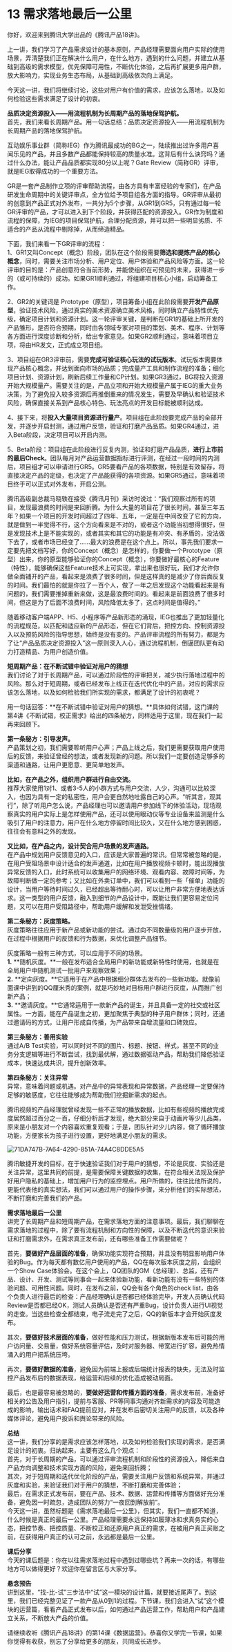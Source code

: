 # 13 需求落地最后一公里

你好，欢迎来到腾讯大学出品的《腾讯产品18讲》。

上一讲，我们学习了产品需求设计的基本原则，产品经理需要面向用户实际的使用场景，弄清楚我们正在解决什么用户，在什么地方，遇到的什么问题，并建立从基础到高级的需求模型，优先保障可用性，不断优化体验，之后再扩展更多用户群，放大影响力，实现业务生态布局，从基础到高级依次向上满足。

今天这一讲，我们将继续讨论，这些对用户有价值的需求，应该怎么落地，以及如何检验这些需求满足了设计的初衷。

**品质决定资源投入——用流程机制为长周期产品的落地保驾护航。**<br/>首先，我们来看长周期产品。用一句话总结：品质决定资源投入——用流程机制为长周期产品的落地保驾护航。

互动娱乐事业群（简称IEG）作为腾讯最成功的BG之一，陆续推出过许多用户喜闻乐见的产品，并且多数产品都能保持较高的质量水准。这背后有什么诀窍吗？通过什么办法，能让产品品质都实现80分以上呢？Gate Review（简称GR）评审，就是IEG取得成功的一个重要方法。

GR是一套产品制作立项的评审帮助流程，由各方具有丰富经验的专家们，在产品研发生命周期中的关键评审点，全方位给予项目组各方面的指导。GR评审从最初的创意到产品正式对外发布，一共分为5个步骤，从GR1到GR5，只有通过每一轮GR评审的产品，才可以进入到下个阶段，并获得匹配的资源投入。GR作为制度和流程的保障，为IEG的项目保驾护航，合理分配资源，并可以把一些明显劣质、不适合的产品从流程中剔除掉，从而缔造精品。

下面，我们来看一下GR评审的流程：<br/>1、GR1又叫Concept（概念）阶段，团队在这个阶段需要**筛选和提炼产品的核心概念**，同时，需要关注市场分析、用户定位、用户体验和产品风险等方面。这一轮评审的目的是：产品创意符合当前形势，并能使组织在可预见的未来，获得进一步的（或可持续的）成功。如果GR1顺利通过，将组建项目核心小组，启动筹备工作。	

2、GR2的关键词是 Prototype（原型），项目筹备小组在此阶段需要**开发产品原型**，验证技术风险，通过真实的美术资源确立美术风格，同时确立产品特性优先级，确定项目计划和资源计划。这一轮评审关键，是判断在GR1的基础上所开发的产品雏形，是否符合预期，同时由各领域专家对项目的策划、美术、程序、计划等各方面进行深度诊断和分析，给出专家意见。如果GR2顺利通过，意味着项目立项，将由HR发文，正式成立项目组。

3、项目组在GR3评审前，需要**完成可验证核心玩法的试玩版本**。试玩版本需要体现产品核心概念，并达到面向市场的品质；完成量产工具和制作流程的准备；细化项目计划、资源计划，刷新后续工作量和CP计划。如果GR3通过，BG将投入资源开始大规模量产。需要关注的是，产品立项和开始大规模量产属于IEG的重大业务决策，为了避免投入较多资源后再推倒重来的情况发生，需要及早确认和验证技术风险，确保直接关系到产品核心特色、玩法亮点的开发目标能被顺利达成。

4、接下来，将**投入大量项目资源进行量产**。项目组在此阶段要完成产品的全部开发，并逐步开启封测，通过用户反馈，验证和打磨产品品质。如果GR4通过，进入Beta阶段，决定项目可以开启内测。

5、Beta阶段：项目组在此阶段进行反复内测，验证和打磨产品品质，**进行上市前的最后Check**。团队每月对产品运营数据指标进行评测，在经过一段时间的内测后，项目组才可以申请进行GR5。GR5要看产品的各项数据，特别是有效留存，将直接决定产品的定级，也决定了产品能获得的各项资源。如果GR5通过，意味着项目终于可以正式对外发布，开启公测。

腾讯高级副总裁马晓轶在接受《腾讯月刊》采访时说过：“我们观察过所有的项目，发现最浪费的时间是来回折腾。为什么大量的项目花了很长时间，甚至三年五年？如果一个项目的开发时间超过了四年、五年，一定是在中间改变了它的方向，就是做到一半觉得不行，这个方向看来是不对的，或者这个功能当初想得很好，但是发现技术上是不能实现的，或者其实和其它的功能是有冲突、有矛盾的，没法做下去了，或者市场已经变了……最大的浪费是在这个点上。所以，事先我们要求一定要先把文档写好，你的Concept（概念）是怎样的，你要做一个Prototype（原型）出来，你的原型能够验证你的Concept（概念），你要做好最核心的Feature（特性），能够确保这些Feature技术上可实现，拿出来也很好玩，我们才允许你做全面铺开的产品，看起来是浪费了很多时间，但是这样真的是减少了你后面反复的时间。我们最怕的就是你拉了一百个人，做了一年之后发现这个功能看起来是有问题的，我们需要推掉重新来做，这是最浪费时间的。看起来是前面浪费了很多时间，但这是为了后面不浪费时间，风险降低太多了，这点时间是值得的。”

随着移动客户端APP、H5、小程序等产品新形态的涌现，IEG也推出了更加轻量化的流程规范，以匹配和适应新的产品形态，但在它们背后，把控方向、控制资源投入以及预防风险的指导思想，始终是没有变的。产品评审流程的所有努力，都是为了让“产品品质决定资源投入”这一原则深入人心，通过流程机制，倒逼团队更有动力打造精品、为用户创造价值。

**短周期产品：在不断试错中验证对用户的猜想**<br/>我们讨论了对于长周期产品，可以通过阶段性的评审把关，减少执行落地过程中的风险。那么对于短周期，或者已经发布上线正在迭代优化中的产品，对应的需求应该怎么落地，以及如何检验我们所实现的需求，都满足了设计的初衷呢？

用一句话回答：**在不断试错中验证对用户的猜想。**具体如何试错，这门课的第4讲《不断试错，校正需求》给出的四条秘方，同样适用于这里，现在我们一起再来回顾下。

**第一条秘方：引导发声。**<br/>产品策划之初，我们需要聆听用户心声；产品上线之后，我们更需要获取用户使用后的反馈，来验证曾经的想法，或者发现新的问题。所以我们一定要创造足够多的渠道和通路，让用户更愿意、更简单地发声。

**比如，在产品之外，组织用户群进行自由交流。**<br/>推荐大家使用1对1、或者3-5人的小群方式与用户交流，人少，沟通可以比较深入，也因为具有一定的私密性，用户会更自然地吐露自己的心声。“听其言，观其行”，除了听用户怎么说，产品经理也可以邀请用户参加线下的体验活动，现场观察真实的用户实际上是怎样使用产品，还可以使用眼动仪等专业设备来监测是什么吸引了用户的注意力，用户在什么地方停留时间比较久，又在什么地方感到困惑，往往会有意料之外的发现。

**又比如，在产品之内，设计契合用户场景的发声通路。**<br/>在产品中规划用户反馈意见的入口，应该是大家普遍的常识。但常常被忽略的是，在用户受阻场景中设计适合的发声通道，比如在用户播放视频卡顿时，能出现播放异常反馈的入口，此时系统可以收集用户的网络环境、观看内容、故障时间等，为故障判断做一定的参考；又比如在外卖订单中，我们可以看到一些「催单」功能的设计，当用户等待时间过久，已经超出等待耐心时，可以让用户非常方便地表达诉求。这一类型的用户反馈，融入到细节的产品设计中，既能让我们更容易定位问题，又可以在用户受阻路径中，帮助用户缓解和发泄受挫情绪。

**第二条秘方：灰度策略。**<br/>灰度策略往往应用于新产品或新功能的尝试。通过向不同数量级的用户逐步开放，在过程中根据用户的反馈和行为数据，来优化调整产品细节。

灰度策略一般有三种方式，可以应用于不同的场景。<br/>	**1.** **随机灰度。**一般在发布适合全局用户的新功能或新特性时使用，也就是在全局用户中随机测试一批用户来观察效果；<br/>	**2.** **定向灰度。**它适用于在产品中根据细分群体去发布的一些新功能。就像前面课中讲到的QQ厘米秀的案例，就是巧妙地对目标用户群进行灰度，从而推广创新产品；<br/>	**3.** **邀请灰度。**它通常适用于一款新产品的诞生，并且具备一定的社交或社区属性。一方面，能在产品诞生之初，更加聚焦于典型的种子用户群体；同时，还通过邀请码的方式，让用户形成自传播，为产品带来自增流量和口碑效应。

**第三条秘方：善用实验**<br/>通过A/B Test实验，可以同时对不同的图片、标题、按钮、样式，甚至不同的业务分支逻辑等进行不断尝试，找到最优解，通过数据驱动产品，帮助我们降低验证成本，快速达成共识，提升创新效率。

**第四条秘方：关注异常**<br/>异常，意味着问题或机遇。对产品中的异常表现和异常数据，产品经理一定要保持足够的敏感度，它往往能够成为帮助我们挖掘新需求的起点。

腾讯视频的产品经理就曾经发现一些不正常的播放数据，比如有些视频的播放完成度居然超过百分之一百，仔细分析后才发现，绝大部分来自于动画片等少儿品类，原来是小朋友对一个内容喜欢重复观看；于是，团队针对少儿内容，做了循环播放功能，方便家长为孩子进行设置，更好地满足小朋友的需求。

![71DA747B-7A64-4290-851A-74A4C8DDE5A5](imgs/chapter12-1.png)

腾讯敏捷开发的目标，在于快速验证我们对于用户的猜想，不论是灰度、实验还是关注异常，这里共同的前提，是需要保障关键数据的收集，在符合相关法规及保护好用户隐私的基础上，增加用户行为的监控埋点。用户所做的，往往比他所说的，更能代表他的真实想法，我们可以通过用户的操作步骤，来分析他们的实际想法，不断打磨和完善我们的产品。

**需求落地最后一公里**<br/>讲完了长周期产品和短周期产品，在需求落地方面的注意事项。最后，我们聊聊在需求落地的过程中，除了要有流程机制和方向性的保障，以及不断迭代的意识来验证和打磨需求外，在需求真正发布前，还有哪些准备工作需要做呢？

首先，**要做好产品层面的准备**，确保功能实现符合预期，并且没有明显影响用户体验的Bug。作为每天都有数亿用户使用的产品，QQ在每次版本灰度之前，会组织一个Show Case体验会。在这个会上，QQ团队的GM（总经理）、总监，还有产品、设计、开发、测试等同事会一起来体验新功能，看新功能有没有一些特别的体验问题、可用性问题。同时，在发布之前，QQ会有各个角色的check list，由各个负责人进行最后的检查：产品经理确认是否都已经体验完毕，开发人员确认代码Review是否都已经OK，测试人员确认是否还有严重Bug，设计负责人进行UI视觉的走查。当这些检查全都结束，电子流走完了之后，QQ的新版本才会开始灰度发布。

其次，**要做好技术层面的准备**，做好性能和压力测试，根据新版本发布后可能的用户访问量、交易量，做好系统容量评估，及时对服务器、带宽进行扩容，避免热情涌入的用户把系统压垮。

再次，**要做好数据的准备**，避免因为前端上报或后端统计报表的缺失，无法及时监控产品发布后的数据表现，给运营和后续的优化造成被动局面。

最后，也是最容易被忽略的，**要做好运营和传播方面的准备**，需求发布前，准备好相关的公告及用户指引，提前与客服、PR等同事沟通对齐新需求的内容及可能造成的影响，输出话术和FAQ提前应对，并在发布后密切关注用户的反馈，以及各种媒体评论，避免用户投诉和舆论带来的风险。

**总结**<br/>这一讲，我们分享的是需求应该怎样落地，以及如何检验我们实现的需求，是否满足设计的初衷。归纳起来，主要有这么几个观点：<br/>	首先，对于长周期的产品，可以通过评审流程机制和阶段性的资源投入，降低来自产品方向调整和技术实现方面的风险，避免来回折腾；<br/>	其次，对于短周期和迭代优化阶段的产品，需要关注用户反馈和系统异常，并通过灰度和实验，来验证我们对于用户的猜想，不断打磨和完善体验；<br/>	最后，在需求正式发布前，要在产品、技术、数据、运营和传播等方面做好充分准备，避免因一时疏忽，造成团队的努力“一夜回到解放前”。<br/>今天这一讲，虽然标题是《需求落地最后一公里》，但其实，我们一直都不知道，什么时候是真正的最后一公里。产品经理需要永远保持如履薄冰和求真务实的心态，把控节奏、把控质量、不断校正和还原用户真正的需求，在被用户真正买账之前，在获得用户真正的认可之前，永远都是最后一公里。

**课后分享**<br/>今天的课后题是：你在以往需求落地过程中遇到过哪些坑？再来一次的话，有哪些地方可以做得更好？欢迎你在留言区与大家分享。

**悬念预告**<br/>讲到这里，“找-比-试”三步法中“试”这一模块的设计篇，就要接近尾声了。到这里，我们已经完整见证了一款产品从0到1的过程。下节课，我们会进入“试”这个模块的运营篇，看看产品正式发布以后，如何通过产品运营工作，帮助用户和产品建立关系，不断放大产品的价值。

请继续收听《腾讯产品18讲》的第14课《数据运营》。恭喜你又学完一节课，如果你觉得有收获，别忘了分享给更多的朋友，共同成长进步。